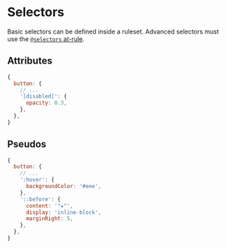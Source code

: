 # Selectors

Basic selectors can be defined inside a ruleset. Advanced selectors must use the
[`@selectors` at-rule](./local-at.md#selectors).

## Attributes

```js
{
  button: {
    // ...
    '[disabled]': {
      opacity: 0.3,
    },
  },
}
```

## Pseudos

```js
{
  button: {
    // ...
    ':hover': {
      backgroundColor: '#eee',
    },
    '::before': {
      content: '"★"',
      display: 'inline-block',
      marginRight: 5,
    },
  },
}
```
